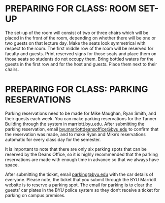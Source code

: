 # PREPARING FOR CLASS: ROOM SET-UP

The set-up of the room will consist of two or three chairs which will be placed in the front of the room, depending on whether there will be one or two guests on that lecture day. Make the seats look symmetrical with respect to the room. The first middle row of the room will be reserved for faculty and guests. Print reserved signs for those seats and place them on those seats so students do not occupy them. Bring bottled waters for the guests in the first row and for the host and guests. Place them next to their chairs.

# PREPARING FOR CLASS: PARKING RESERVATIONS

Parking reservations need to be made for Mike Maughan, Ryan Smith, and their guests each week. You can make parking reservations for the Tanner Building through the system in marriott.byu.edu. After submitting the parking reservation, email byumarriottdeansoffice@byu.edu to confirm that the reservation was made, and to make Ryan and Mike’s reservations automatic for every class day for the semester. 

It is important to note that there are only six parking spots that can be reserved by the Deans Office, so it is highly recommended that the parking reservations are made with enough time in advance so that we always have space.

After submitting the ticket, email parking@byu.edu with the car details of everyone. Please note, the ticket that you submit through the BYU Marriott website is to reserve a parking spot. The email for parking is to clear the guests’ car plates in the BYU police system so they don’t receive a ticket for parking on campus premises.